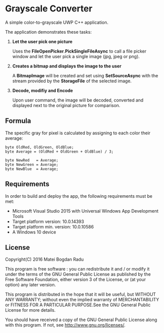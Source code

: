 # Grayscale Converter
A simple color-to-grayscale UWP C++ application.

The application demonstrates these tasks:

1.  **Let the user pick one picture**

    Uses the **FileOpenPicker**.**PickSingleFileAsync** to call a file picker window and let the user pick a single image (jpg, jpeg or png).
2. **Creates a bitmap and displays the image to the user**

    A **BitmapImage** will be created and set using **SetSourceAsync** with the stream provided by the **StorageFile** of the selected image.
    
3. **Decode, modifiy and Encode**

    Upon user command, the image will be decoded, converted and displayed next to the original picture for comparison.


## Formula
The specific gray for pixel is calculated by assigning to each color their average:
```
byte OldRed, OldGreen, OldBlue;
byte Average = (OldRed + OldGreen + OldBlue) / 3;

byte NewRed   = Average;
byte NewGreen = Average;
byte NewBlue  = Average;
```

## Requirements
In order to build and deploy the app, the following requirements must be met:
- Microsoft Visual Studio 2015 with Universal Windows App Development Tools
- Target platform version: 10.0.14393
- Target platform min. version: 10.0.10586
- A Windows 10 device

## License

Copyright(C) 2016 Matei Bogdan Radu

This program is free software : you can redistribute it and / or modify it under the terms of the GNU General Public License as published by the Free Software Foundation, either version 3 of the License, or (at your option) any later version.

This program is distributed in the hope that it will be useful, but WITHOUT ANY WARRANTY; without even the implied warranty of MERCHANTABILITY or FITNESS FOR A PARTICULAR PURPOSE.See the GNU General Public License for more details.

You should have received a copy of the GNU General Public License along with this program. If not, see <http://www.gnu.org/licenses/>.
